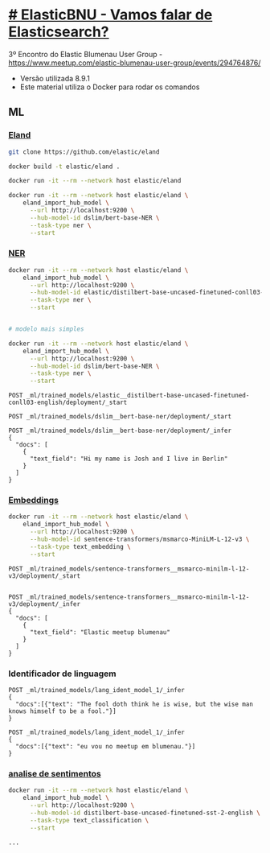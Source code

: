 # [# ElasticBNU - Vamos falar de Elasticsearch?](/kibana/elastic-bnu/2023-08-30/README.md)
3º Encontro do Elastic Blumenau User Group - https://www.meetup.com/elastic-blumenau-user-group/events/294764876/
- Versão utilizada 8.9.1
- Este material utiliza o Docker para rodar os comandos

## ML

### [Eland](https://www.elastic.co/guide/en/elasticsearch/client/eland/current/machine-learning.html)

```bash
git clone https://github.com/elastic/eland

docker build -t elastic/eland .

docker run -it --rm --network host elastic/eland

docker run -it --rm --network host elastic/eland \
    eland_import_hub_model \
      --url http://localhost:9200 \
      --hub-model-id dslim/bert-base-NER \
      --task-type ner \
      --start
```
### [NER](https://www.elastic.co/blog/how-to-deploy-nlp-named-entity-recognition-ner-example)
```bash
docker run -it --rm --network host elastic/eland \
    eland_import_hub_model \
      --url http://localhost:9200 \
      --hub-model-id elastic/distilbert-base-uncased-finetuned-conll03-english \
      --task-type ner \
      --start


# modelo mais simples

docker run -it --rm --network host elastic/eland \
    eland_import_hub_model \
      --url http://localhost:9200 \
      --hub-model-id dslim/bert-base-NER \
      --task-type ner \
      --start
```

```http
POST _ml/trained_models/elastic__distilbert-base-uncased-finetuned-conll03-english/deployment/_start

POST _ml/trained_models/dslim__bert-base-ner/deployment/_start

POST _ml/trained_models/dslim__bert-base-ner/deployment/_infer
{
  "docs": [
    {
      "text_field": "Hi my name is Josh and I live in Berlin"
    }
  ]
}
```

### [Embeddings](https://www.elastic.co/blog/how-to-deploy-nlp-text-embeddings-and-vector-search)

```bash
docker run -it --rm --network host elastic/eland \
    eland_import_hub_model \
      --url http://localhost:9200 \
      --hub-model-id sentence-transformers/msmarco-MiniLM-L-12-v3 \
      --task-type text_embedding \
      --start
```

```http
POST _ml/trained_models/sentence-transformers__msmarco-minilm-l-12-v3/deployment/_start


POST _ml/trained_models/sentence-transformers__msmarco-minilm-l-12-v3/deployment/_infer
{
  "docs": [
    {
      "text_field": "Elastic meetup blumenau"
    }
  ]
}
```


### Identificador de linguagem
```http
POST _ml/trained_models/lang_ident_model_1/_infer
{
  "docs":[{"text": "The fool doth think he is wise, but the wise man knows himself to be a fool."}]
}

POST _ml/trained_models/lang_ident_model_1/_infer
{
  "docs":[{"text": "eu vou no meetup em blumenau."}]
}
```

### [analise de sentimentos](https://www.elastic.co/blog/how-to-deploy-nlp-sentiment-analysis-example)
```bash
docker run -it --rm --network host elastic/eland \
    eland_import_hub_model \
      --url http://localhost:9200 \
      --hub-model-id distilbert-base-uncased-finetuned-sst-2-english \
      --task-type text_classification \
      --start
```

```http
...
```